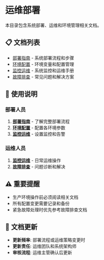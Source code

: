 # 运维部署

本目录包含系统部署、运维和环境管理相关文档。

## 📋 文档列表

- [部署指南](deployment.md) - 系统部署流程和步骤
- [环境配置](environment.md) - 环境变量和配置管理
- [监控运维](monitoring.md) - 系统监控和运维手册
- [故障排查](troubleshooting.md) - 常见问题和解决方案

## 🎯 使用说明

### 部署人员
1. **[部署指南](deployment.md)** - 了解完整部署流程
2. **[环境配置](environment.md)** - 配置各环境参数
3. **[监控运维](monitoring.md)** - 设置监控和告警

### 运维人员
1. **[监控运维](monitoring.md)** - 日常运维操作
2. **[故障排查](troubleshooting.md)** - 问题诊断和解决

## ⚠️ 重要提醒

- 生产环境操作前必须阅读相关文档
- 所有配置变更需要记录和备份
- 紧急故障处理时优先参考故障排查文档

## 📝 文档更新

- **更新频率**: 部署流程或运维策略变更时
- **更新责任**: 运维团队和系统架构师
- **审核流程**: 运维主管确认后更新
